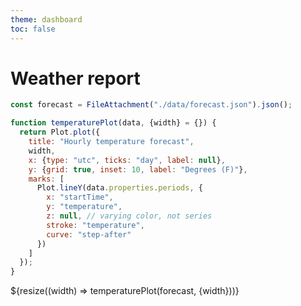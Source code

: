 ```yaml
---
theme: dashboard
toc: false
---
```


# Weather report

```js
const forecast = FileAttachment("./data/forecast.json").json();
```

```js
function temperaturePlot(data, {width} = {}) {
  return Plot.plot({
    title: "Hourly temperature forecast",
    width,
    x: {type: "utc", ticks: "day", label: null},
    y: {grid: true, inset: 10, label: "Degrees (F)"},
    marks: [
      Plot.lineY(data.properties.periods, {
        x: "startTime",
        y: "temperature",
        z: null, // varying color, not series
        stroke: "temperature",
        curve: "step-after"
      })
    ]
  });
}
```

<div class="grid grid-cols-1">
  <div class="card">${resize((width) => temperaturePlot(forecast, {width}))}</div>
</div>